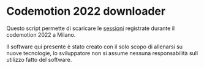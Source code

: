 # Codemotion 2022 downloader

Questo script permette di scaricare le [sessioni](https://extra.codemotion.com/conference-milan-2022-videos/) registrate durante il codemotion 2022 a Milano.

Il software qui presente è stato creato con il solo scopo di allenarsi su nuove tecnologie, lo sviluppatore non si assume nessuna responsabilità sull utilizzo fatto del software.